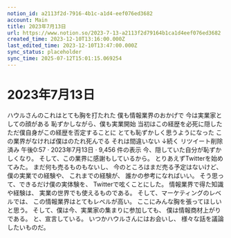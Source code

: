 ```yaml
---
notion_id: a2113f2d-7916-4b1c-a1d4-eef076ed3682
account: Main
title: 2023年7月13日
url: https://www.notion.so/2023-7-13-a2113f2d79164b1ca1d4eef076ed3682
created_time: 2023-12-10T13:16:00.000Z
last_edited_time: 2023-12-10T13:47:00.000Z
sync_status: placeholder
sync_time: 2025-07-12T15:01:15.069254
---
```

# 2023年7月13日

ハウルさんのこれはとても胸を打たれた
僕も情報業界のおかげで
今は実業家としての顔がある
恥ずかしながら、僕も実業開始
当初はこの経歴を必死に隠した
ただ僕自身がこの経歴を否定することに
とても恥ずかしく思うようになった
この業界がなければ僕はのたれ死んでる
それは間違いない
↓続く
リツイート削除済み
午後0:57 · 2023年7月13日
·
9,456
件の表示
今、隠していた自分が恥ずかしくなり。
そして、この業界に感謝もしているから。
とりあえずTwitterを始めてみた。
まだ何も売るものもないし、
今のところはまだ売る予定はないけど、
僕の実業での経験や、
これまでの経験が、
誰かの参考になればいい。
そう思って、できるだけ僕の実体験を、
Twitterで呟くことにした。
情報業界で得た知識や経験は、
実業の世界でも使えるものである。
そして、マーケティングのレベルでは、
この情報業界はとてもレベルが高い。
ここにみんな胸を張ってほしいと思う。
そして、僕は今、実業家の集まりに参加しても、
僕は情報商材上がりである。
と、宣言している。
いつかハウルさんにはお会いし、
様々な話を議論したいものだ。